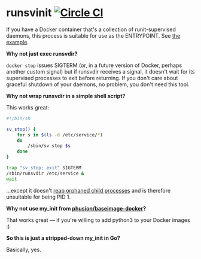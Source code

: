 # runsvinit [![Circle CI](https://circleci.com/gh/peterbourgon/runsvinit.svg?style=svg)](https://circleci.com/gh/peterbourgon/runsvinit)

If you have a Docker container that's a collection of runit-supervised daemons,
this process is suitable for use as the ENTRYPOINT.
See [the example](https://github.com/peterbourgon/runsvinit/tree/master/example).

**Why not just exec runsvdir?**

`docker stop` issues SIGTERM (or, in a future version of Docker, perhaps another custom signal)
but if runsvdir receives a signal,
it doesn't wait for its supervised processes to exit before returning.
If you don't care about graceful shutdown of your daemons, no problem, you don't need this tool.

**Why not wrap runsvdir in a simple shell script?**

This works great:

```sh
#!/bin/sh

sv_stop() {
	for s in $(ls -d /etc/service/*)
	do
		/sbin/sv stop $s
	done
}

trap "sv_stop; exit" SIGTERM
/sbin/runsvdir /etc/service &
wait
```

...except it doesn't [reap orphaned child processes](https://blog.phusion.nl/2015/01/20/docker-and-the-pid-1-zombie-reaping-problem/)
and is therefore unsuitable for being PID 1.

**Why not use my_init from [phusion/baseimage-docker](https://github.com/phusion/baseimage-docker)?**

That works great — if you're willing to add python3 to your Docker images :)

**So this is just a stripped-down my_init in Go?**

Basically, yes.

